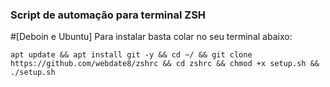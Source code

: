 ### Script de automação para terminal ZSH
#[Deboin e Ubuntu] Para instalar basta colar no seu terminal abaixo:

`apt update && apt install git -y && cd ~/ && git clone https://github.com/webdate8/zshrc && cd zshrc && chmod +x setup.sh && ./setup.sh
`

